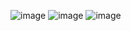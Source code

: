 ![image](https://github.com/user-attachments/assets/1a9b9538-1e74-47d3-aa82-23ebc6df51cd)
![image](https://github.com/user-attachments/assets/4738916c-623f-4e7e-8891-99146c4c3620)
![image](https://github.com/user-attachments/assets/29858ab8-3f8c-4fde-a971-13c7c6fd32e2)
